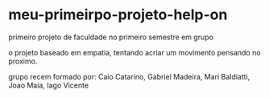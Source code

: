# meu-primeirpo-projeto-help-on
primeiro projeto de faculdade no primeiro semestre em grupo

o projeto baseado em empatia, tentando acriar um movimento pensando no proximo.

grupo recem formado por:
Caio Catarino, Gabriel Madeira, Mari Baldiatti, Joao Maia, Iago Vicente 

